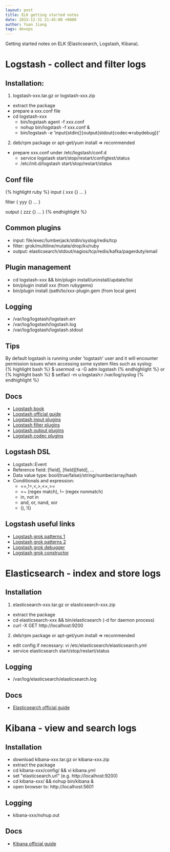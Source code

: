```yaml
---
layout: post
title: ELK getting started notes
date: 2015-12-31 21:45:00 +0800
author: Yuan Jiang
tags: devops
---
```


Getting started notes on ELK (Elasticsearch, Logstash, Kibana).

# Logstash - collect and filter logs

## Installation:
  1. logstash-xxx.tar.gz or logstash-xxx.zip  
  - extract the package  
  - prepare a xxx.conf file  
  - cd logstash-xxx
    - bin/logstash agent -f xxx.conf  
    - nohup bin/logstash -f xxx.conf &  
    - bin/logstash -e   'input{stdin{}}output{stdout{codec=>rubydebug}}'  
  2. deb/rpm package or apt-get/yum install => recommended
  - prepare xxx.conf under /etc/logstash/conf.d
    - service logstash start/stop/restart/configtest/status
    - /etc/init.d/logstash start/stop/restart/status

## Conf file
{% highlight ruby %}
  input {
    xxx {}
    ...
  }

  filter {
    yyy {}
    ...
  }

  output {
    zzz {}
    ...
  }
{% endhighlight %}

## Common plugins
  - input:  file/exec/lumberjack/stdin/syslog/redis/tcp
  - filter: grok/multiline/mutate/drop/kv/ruby
  - output: elasticsearch/stdout/nagios/tcp/redis/kafka/pagerduty/email

## Plugin management
  - cd logstash-xxx && bin/plugin install/uninstall/update/list
  - bin/plugin install xxx (from rubygems)
  - bin/plugin install /path/to/xxx-plugin.gem (from local gem)

## Logging
  - /var/log/logstash/logstash.err
  - /var/log/logstash/logstash.log
  - /var/log/logstash/logstash.stdout

## Tips
  By default logstash is running under 'logstash' user and it will encounter permission
  issues when accessing some system files such as syslog:  
  {% highlight bash %}
  $ usermod -a -G adm logstash
  {% endhighlight %}
  or
  {% highlight bash %}
  $ setfacl -m u:logstash:r /var/log/syslog
  {% endhighlight %}

## Docs
  - [Logstash book](http://www.logstashbook.com/)
  - [Logstash official guide](https://www.elastic.co/guide/en/logstash/current/index.html)
  - [Logstash input plugins](https://www.elastic.co/guide/en/logstash/current/input-plugins.html)
  - [Logstash filter plugins](https://www.elastic.co/guide/en/logstash/current/filter-plugins.html)
  - [Logstash output plugins](https://www.elastic.co/guide/en/logstash/current/output-plugins.html)
  - [Logstash codec plugins](https://www.elastic.co/guide/en/logstash/current/codec-plugins.html)

## Logstash DSL
  - Logstash::Event
  - Reference field: [field], [field][field], ...
  - Data value type: bool(true/false)/string/number/array/hash
  - Conditionals and expression:
    - ==,!=,<,>,<=,>=
    - =~ (regex match), !~ (regex nonmatch)
    - in, not in
    - and, or, nand, xor
    - (), !()

## Logstash useful links
  - [Logstash grok patterns 1](https://github.com/logstash-plugins/logstash-patterns-core/tree/master/patterns)
  - [Logstash grok patterns 2](http://grokdebug.herokuapp.com/patterns)
  - [Logstash grok debugger](http://grokdebug.herokuapp.com/)
  - [Logstash grok constructor](http://grokconstructor.appspot.com/)

# Elasticsearch - index and store logs

## Installation
  1. elasticsearch-xxx.tar.gz or elasticsearch-xxx.zip
  - extract the package
  - cd elasticsearch-xxx && bin/elasticsearch (-d for daemon process)
  - curl -X GET http://localhost:9200
  2. deb/rpm package or apt-get/yum install => recommended
  - edit config if necessary: vi /etc/elasticsearch/elasticsearch.yml
  - service elasticsearch start/stop/restart/status

## Logging
  - /var/log/elasticsearch/elasticsearch.log

## Docs
  - [Elasticsearch official guide](https://www.elastic.co/guide/en/elasticsearch/reference/current/index.html)

# Kibana - view and search logs

## Installation
  - download kibana-xxx.tar.gz or kibana-xxx.zip
  - extract the package
  - cd kibana-xxx/config/ && vi kibana.yml
  - set "elasticsearch.url" (e.g. http://localhost:9200)
  - cd kibana-xxx/ && nohup bin/kibana &
  - open browser to: http://localhost:5601

## Logging
  - kibana-xxx/nohup.out

## Docs
  - [Kibana official guide](https://www.elastic.co/guide/en/kibana/current/index.html)
